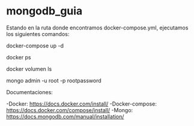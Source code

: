 # mongodb_guia
Estando en la ruta donde encontramos docker-compose.yml, ejecutamos los siguientes comandos:

docker-compose up -d

docker ps

docker volumen ls

mongo admin -u root -p rootpassword





Documentaciones:

-Docker: https://docs.docker.com/install/
-Docker-compose: https://docs.docker.com/compose/install/
-Mongo: https://docs.mongodb.com/manual/installation/
